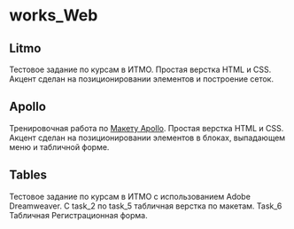 # works_Web

## Litmo
Тестовое задание по курсам в ИТМО. Простая верстка HTML и CSS. Акцент сделан на позиционировании элементов и построение сеток.

## Apollo
Тренировочная работа по [Макету Apollo](https://yadi.sk/d/VPT99uMe3PJY45). Простая верстка HTML и CSS.
Акцент сделан на позиционировании элементов в блоках, выпадающем меню и табличной форме.

## Tables
Тестовое задание по курсам в ИТМО с использованием Adobe Dreamweaver. С task_2 по task_5 табличная верстка по макетам.
Task_6 Табличная Регистрационная форма.


